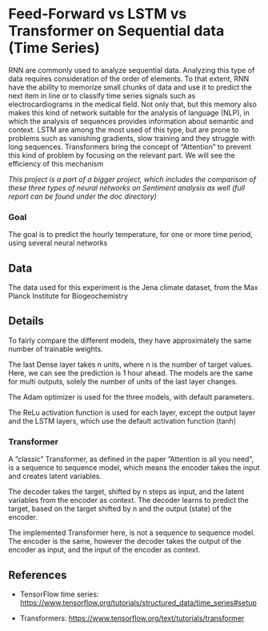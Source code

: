 # Feed-Forward vs LSTM vs Transformer on Sequential data (Time Series)

RNN are commonly used to analyze sequential data. Analyzing this type of data
requires consideration of the order of elements. To that extent, RNN have the ability
to memorize small chunks of data and use it to predict the next item in line or to
classify time series signals such as electrocardiograms in the medical field. Not
only that, but this memory also makes this kind of network suitable for the analysis
of language (NLP), in which the analysis of sequences provides information about
semantic and context. LSTM are among the most used of this type, but are prone to
problems such as vanishing gradients, slow training and they struggle with long
sequences. Transformers bring the concept of “Attention” to prevent this kind of
problem by focusing on the relevant part. We will see the efficiency of this mechanism

_This project is a part of a bigger project, which includes the comparison of these three types of neural networks on Sentiment analysis as well (full report can be found under the doc directory)_

### Goal

The goal is to predict the hourly temperature, for one or more time period, using
several neural networks

## Data

The data used for this experiment is the Jena climate dataset, from the Max Planck
Institute for Biogeochemistry

## Details

To fairly compare the different models, they have approximately the same number of
trainable weights.

The last Dense layer takes n units, where n is the number of
target values. Here, we can see the prediction is 1 hour ahead. The models are the
same for multi outputs, solely the number of units of the last layer changes.

The Adam optimizer is used for the three models, with default parameters.

The ReLu activation function is used for each layer, except the output layer and the
LSTM layers, which use the default activation function (tanh)

### Transformer

A ”classic” Transformer, as defined in the paper ”Attention is all you need”, is
a sequence to sequence model, which means the encoder takes the input and creates latent variables.

The decoder takes the target, shifted by n steps as input, and the
latent variables from the encoder as context. The decoder learns to predict the
target, based on the target shifted by n and the output (state) of the encoder.

The implemented Transformer here, is not a sequence to sequence model. The
encoder is the same, however the decoder takes the output of the encoder as input,
and the input of the encoder as context.

## References

-   TensorFlow time series: https://www.tensorflow.org/tutorials/structured_data/time_series#setup

-   Transformers: https://www.tensorflow.org/text/tutorials/transformer
